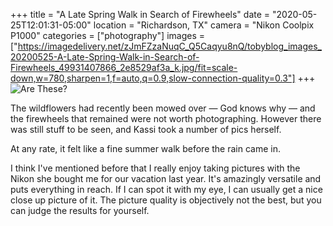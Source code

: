 +++
title = "A Late Spring Walk in Search of Firewheels"
date = "2020-05-25T12:01:31-05:00"
location = "Richardson, TX"
camera = "Nikon Coolpix P1000"
categories = ["photography"]
images = ["https://imagedelivery.net/zJmFZzaNuqC_Q5Caqyu8nQ/tobyblog_images_20200525-A-Late-Spring-Walk-in-Search-of-Firewheels_49931407866_2e8529af3a_k.jpg/fit=scale-down,w=780,sharpen=1,f=auto,q=0.9,slow-connection-quality=0.3"]
+++
![Are These?](https://imagedelivery.net/zJmFZzaNuqC_Q5Caqyu8nQ/tobyblog_images_20200525-A-Late-Spring-Walk-in-Search-of-Firewheels_49931407866_2e8529af3a_k.jpg/fit=scale-down,w=780,sharpen=1,f=auto,q=0.9,slow-connection-quality=0.3)
<!--more-->
The wildflowers had recently been mowed over — God knows why — and the firewheels that remained were not worth photographing. However there was still stuff to be seen, and Kassi took a number of pics herself. 

At any rate, it felt like a fine summer walk before the rain came in.

I think I've mentioned before that I really enjoy taking pictures with the Nikon she bought me for our vacation last year. It's amazingly versatile and puts everything in reach. If I can spot it with my eye, I can usually get a nice close up picture of it. The picture quality is objectively not the best, but you can judge the results for yourself.

<div id="gallery" style="display:none;">
		<img alt="Baby Cliff Swallow" src="/images/20200525-A-Late-Spring-Walk-in-Search-of-Firewheels/49931415091_1587a26156.jpg"
			data-image="https://imagedelivery.net/zJmFZzaNuqC_Q5Caqyu8nQ/tobyblog_images_20200525-A-Late-Spring-Walk-in-Search-of-Firewheels_49931415091_16fc69af05_k.jpg/fit=scale-down,w=780,sharpen=1,f=auto,q=0.9,slow-connection-quality=0.3">
		<img alt="Three" src="/images/20200525-A-Late-Spring-Walk-in-Search-of-Firewheels/49931720182_640ee365c6.jpg"
			data-image="https://imagedelivery.net/zJmFZzaNuqC_Q5Caqyu8nQ/tobyblog_images_20200525-A-Late-Spring-Walk-in-Search-of-Firewheels_49931720182_4fea1e6aa8_k.jpg/fit=scale-down,w=780,sharpen=1,f=auto,q=0.9,slow-connection-quality=0.3">
		<img alt="Assault Wasp on a Cloud of White" src="/images/20200525-A-Late-Spring-Walk-in-Search-of-Firewheels/49930898613_0bacefda55.jpg"
			data-image="https://imagedelivery.net/zJmFZzaNuqC_Q5Caqyu8nQ/tobyblog_images_20200525-A-Late-Spring-Walk-in-Search-of-Firewheels_49930898613_c7d8337b1f_k.jpg/fit=scale-down,w=780,sharpen=1,f=auto,q=0.9,slow-connection-quality=0.3">
		<img alt="Primrose" src="/images/20200525-A-Late-Spring-Walk-in-Search-of-Firewheels/49931406576_23cc3853a7.jpg"
			data-image="https://imagedelivery.net/zJmFZzaNuqC_Q5Caqyu8nQ/tobyblog_images_20200525-A-Late-Spring-Walk-in-Search-of-Firewheels_49931406576_561e7f6cfa_k.jpg/fit=scale-down,w=780,sharpen=1,f=auto,q=0.9,slow-connection-quality=0.3">
		<img alt="Canadian Goose Head, Rear Profile" src="/images/20200525-A-Late-Spring-Walk-in-Search-of-Firewheels/49931719807_a488b92066.jpg"
			data-image="https://imagedelivery.net/zJmFZzaNuqC_Q5Caqyu8nQ/tobyblog_images_20200525-A-Late-Spring-Walk-in-Search-of-Firewheels_49931719807_0b92e6d88b_k.jpg/fit=scale-down,w=780,sharpen=1,f=auto,q=0.9,slow-connection-quality=0.3">
		<img alt="Ladies of the Lake" src="/images/20200525-A-Late-Spring-Walk-in-Search-of-Firewheels/49931407996_6d941a41cd.jpg"
			data-image="https://imagedelivery.net/zJmFZzaNuqC_Q5Caqyu8nQ/tobyblog_images_20200525-A-Late-Spring-Walk-in-Search-of-Firewheels_49931407996_16cbb2fb72_k.jpg/fit=scale-down,w=780,sharpen=1,f=auto,q=0.9,slow-connection-quality=0.3">
		<img alt="Nests Under the Bridge" src="/images/20200525-A-Late-Spring-Walk-in-Search-of-Firewheels/49931723082_98b6bb64bf.jpg"
			data-image="https://imagedelivery.net/zJmFZzaNuqC_Q5Caqyu8nQ/tobyblog_images_20200525-A-Late-Spring-Walk-in-Search-of-Firewheels_49931723082_e61feaa6a6_k.jpg/fit=scale-down,w=780,sharpen=1,f=auto,q=0.9,slow-connection-quality=0.3">
		<img alt="Wasp on Lace" src="/images/20200525-A-Late-Spring-Walk-in-Search-of-Firewheels/49930897278_b12f12f83f.jpg"
			data-image="https://imagedelivery.net/zJmFZzaNuqC_Q5Caqyu8nQ/tobyblog_images_20200525-A-Late-Spring-Walk-in-Search-of-Firewheels_49930897278_8fe9098215_k.jpg/fit=scale-down,w=780,sharpen=1,f=auto,q=0.9,slow-connection-quality=0.3">
		<img alt="The Mud Nests of Cliff Swallows" src="/images/20200525-A-Late-Spring-Walk-in-Search-of-Firewheels/49931411816_e0b3e1f503.jpg"
			data-image="https://imagedelivery.net/zJmFZzaNuqC_Q5Caqyu8nQ/tobyblog_images_20200525-A-Late-Spring-Walk-in-Search-of-Firewheels_49931411816_3a2d9bb54b_k.jpg/fit=scale-down,w=780,sharpen=1,f=auto,q=0.9,slow-connection-quality=0.3">
		<img alt="Bird on a Wire" src="/images/20200525-A-Late-Spring-Walk-in-Search-of-Firewheels/49931719097_93d85182d3.jpg"
			data-image="https://imagedelivery.net/zJmFZzaNuqC_Q5Caqyu8nQ/tobyblog_images_20200525-A-Late-Spring-Walk-in-Search-of-Firewheels_49931719097_63bea94a23_k.jpg/fit=scale-down,w=780,sharpen=1,f=auto,q=0.9,slow-connection-quality=0.3">
		<img alt="Unfocus Your Eyes" src="/images/20200525-A-Late-Spring-Walk-in-Search-of-Firewheels/49931723387_4c9b0bb46d.jpg"
			data-image="https://imagedelivery.net/zJmFZzaNuqC_Q5Caqyu8nQ/tobyblog_images_20200525-A-Late-Spring-Walk-in-Search-of-Firewheels_49931723387_d8a04e3273_k.jpg/fit=scale-down,w=780,sharpen=1,f=auto,q=0.9,slow-connection-quality=0.3">
		<img alt="False (Texas) Dandelion" src="/images/20200525-A-Late-Spring-Walk-in-Search-of-Firewheels/49931721927_55167a601f.jpg"
			data-image="https://imagedelivery.net/zJmFZzaNuqC_Q5Caqyu8nQ/tobyblog_images_20200525-A-Late-Spring-Walk-in-Search-of-Firewheels_49931721927_66e524e5b9_k.jpg/fit=scale-down,w=780,sharpen=1,f=auto,q=0.9,slow-connection-quality=0.3">
		<img alt="Lake Flowers" src="/images/20200525-A-Late-Spring-Walk-in-Search-of-Firewheels/49930898418_7c6781e532.jpg"
			data-image="https://imagedelivery.net/zJmFZzaNuqC_Q5Caqyu8nQ/tobyblog_images_20200525-A-Late-Spring-Walk-in-Search-of-Firewheels_49930898418_994d4b1dbb_k.jpg/fit=scale-down,w=780,sharpen=1,f=auto,q=0.9,slow-connection-quality=0.3">
		<img alt="Goose head" src="/images/20200525-A-Late-Spring-Walk-in-Search-of-Firewheels/49931415441_b13cf089a6.jpg"
			data-image="https://imagedelivery.net/zJmFZzaNuqC_Q5Caqyu8nQ/tobyblog_images_20200525-A-Late-Spring-Walk-in-Search-of-Firewheels_49931415441_b94e533ea0_k.jpg/fit=scale-down,w=780,sharpen=1,f=auto,q=0.9,slow-connection-quality=0.3">
		<img alt="Waterfall of Sunlight" src="/images/20200525-A-Late-Spring-Walk-in-Search-of-Firewheels/49930895623_0e917f1029.jpg"
			data-image="https://imagedelivery.net/zJmFZzaNuqC_Q5Caqyu8nQ/tobyblog_images_20200525-A-Late-Spring-Walk-in-Search-of-Firewheels_49930895623_7e3778298e_k.jpg/fit=scale-down,w=780,sharpen=1,f=auto,q=0.9,slow-connection-quality=0.3">
		<img alt="A Path Cut" src="/images/20200525-A-Late-Spring-Walk-in-Search-of-Firewheels/49931411341_0779e38566.jpg"
			data-image="https://imagedelivery.net/zJmFZzaNuqC_Q5Caqyu8nQ/tobyblog_images_20200525-A-Late-Spring-Walk-in-Search-of-Firewheels_49931411341_361d833f7f_k.jpg/fit=scale-down,w=780,sharpen=1,f=auto,q=0.9,slow-connection-quality=0.3">
		<img alt="Black-eyed Girls" src="/images/20200525-A-Late-Spring-Walk-in-Search-of-Firewheels/49931408576_9d4117eb68.jpg"
			data-image="https://imagedelivery.net/zJmFZzaNuqC_Q5Caqyu8nQ/tobyblog_images_20200525-A-Late-Spring-Walk-in-Search-of-Firewheels_49931408576_44d82f9896_k.jpg/fit=scale-down,w=780,sharpen=1,f=auto,q=0.9,slow-connection-quality=0.3">
		<img alt="Waiting for Mama" src="/images/20200525-A-Late-Spring-Walk-in-Search-of-Firewheels/49931414556_d7edff5ebf.jpg"
			data-image="https://imagedelivery.net/zJmFZzaNuqC_Q5Caqyu8nQ/tobyblog_images_20200525-A-Late-Spring-Walk-in-Search-of-Firewheels_49931414556_8104312111_k.jpg/fit=scale-down,w=780,sharpen=1,f=auto,q=0.9,slow-connection-quality=0.3">
		<img alt="Where is She?" src="/images/20200525-A-Late-Spring-Walk-in-Search-of-Firewheels/49930902263_a9341458bf.jpg"
			data-image="https://imagedelivery.net/zJmFZzaNuqC_Q5Caqyu8nQ/tobyblog_images_20200525-A-Late-Spring-Walk-in-Search-of-Firewheels_49930902263_73b70c0b2f_k.jpg/fit=scale-down,w=780,sharpen=1,f=auto,q=0.9,slow-connection-quality=0.3">
		<img alt="Field of Black-eyed Susans" src="/images/20200525-A-Late-Spring-Walk-in-Search-of-Firewheels/49930901538_30a72ec012.jpg"
			data-image="https://imagedelivery.net/zJmFZzaNuqC_Q5Caqyu8nQ/tobyblog_images_20200525-A-Late-Spring-Walk-in-Search-of-Firewheels_49930901538_db4e5d027f_k.jpg/fit=scale-down,w=780,sharpen=1,f=auto,q=0.9,slow-connection-quality=0.3">
		<img alt="Are These?" src="/images/20200525-A-Late-Spring-Walk-in-Search-of-Firewheels/49931407866_8df1f04c9b.jpg"
			data-image="https://imagedelivery.net/zJmFZzaNuqC_Q5Caqyu8nQ/tobyblog_images_20200525-A-Late-Spring-Walk-in-Search-of-Firewheels_49931407866_2e8529af3a_k.jpg/fit=scale-down,w=780,sharpen=1,f=auto,q=0.9,slow-connection-quality=0.3">
		<img alt="Purple and Pale Yellow" src="/images/20200525-A-Late-Spring-Walk-in-Search-of-Firewheels/49930898798_27c4b943b4.jpg"
			data-image="https://imagedelivery.net/zJmFZzaNuqC_Q5Caqyu8nQ/tobyblog_images_20200525-A-Late-Spring-Walk-in-Search-of-Firewheels_49930898798_ca3d7a0f4a_k.jpg/fit=scale-down,w=780,sharpen=1,f=auto,q=0.9,slow-connection-quality=0.3">
		<img alt="Something Moving in the Water" src="/images/20200525-A-Late-Spring-Walk-in-Search-of-Firewheels/49931720447_ae1a8bd232.jpg"
			data-image="https://imagedelivery.net/zJmFZzaNuqC_Q5Caqyu8nQ/tobyblog_images_20200525-A-Late-Spring-Walk-in-Search-of-Firewheels_49931720447_eac29c781c_k.jpg/fit=scale-down,w=780,sharpen=1,f=auto,q=0.9,slow-connection-quality=0.3">
</div>
